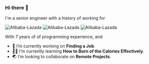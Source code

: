 ### Hi there 👋

I'm a senior engineer with a history of working for 

<img src="https://img.shields.io/badge/AntGroup-CTO Line-blue" alt= Alibaba-Lazada>  
<img src="https://img.shields.io/badge/Alibaba-Lazada-orange" alt= Alibaba-Lazada>
<img src="https://img.shields.io/badge/TCL-EagleLab-yellow" alt= Alibaba-Lazada>

With 7 years of of programming experience, and

- 🔭 I’m currently working on **Finding a Job**.
- 🏃🏻 I’m currently learning **How to Burn of the Calories Effectively**.
- 🌏 I’m looking to collaborate on **Remote Projects**.